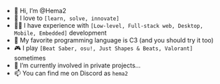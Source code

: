 - 👋 Hi, I’m @Hema2
- 💞 I love to `[learn, solve, innovate]`
- 🧑‍💻 I have experience with `[Low-level, Full-stack web, Desktop, Mobile, Embedded]` development
- 📓 My favorite programming language is C3 (and you should try it too)
- 🎮 I play `[Beat Saber, osu!, Just Shapes & Beats, Valorant]` sometimes
- 🌱 I’m currently involved in private projects...
- 📫 You can find me on Discord as `hema2`

<!---
Hema2-official/Hema2-official is a ✨ special ✨ repository because its `README.md` (this file) appears on your GitHub profile.
You can click the Preview link to take a look at your changes.
--->
